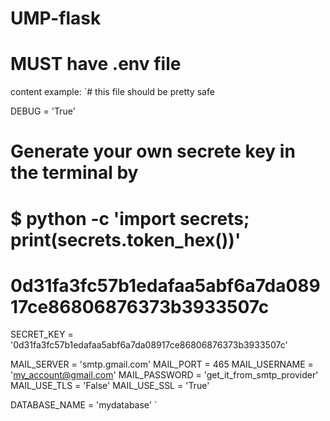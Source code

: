 # UMP-flask

# MUST have .env file
content example:
`# this file should be pretty safe

DEBUG = 'True'

# Generate your own secrete key in the terminal by
# $ python -c 'import secrets; print(secrets.token_hex())'
# 0d31fa3fc57b1edafaa5abf6a7da08917ce86806876373b3933507c
SECRET_KEY = '0d31fa3fc57b1edafaa5abf6a7da08917ce86806876373b3933507c'

MAIL_SERVER = 'smtp.gmail.com'
MAIL_PORT = 465
MAIL_USERNAME = 'my_account@gmail.com'
MAIL_PASSWORD = 'get_it_from_smtp_provider'
MAIL_USE_TLS = 'False'
MAIL_USE_SSL = 'True'

DATABASE_NAME = 'mydatabase'
`